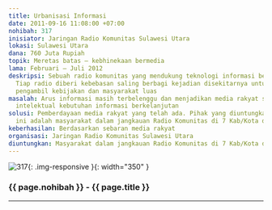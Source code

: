```yaml
---
title: Urbanisasi Informasi
date: 2011-09-16 11:08:00 +07:00
nohibah: 317
inisiator: Jaringan Radio Komunitas Sulawesi Utara
lokasi: Sulawesi Utara
dana: 760 Juta Rupiah
topik: Meretas batas – kebhinekaan bermedia
lama: Februari – Juli 2012
deskripsi: Sebuah radio komunitas yang mendukung teknologi informasi berbasis jaringan.
  Tiap radio diberi kebebasan saling berbagi kejadian disekitarnya untuk diketahui
  pengambil kebijakan dan masyarakat luas
masalah: Arus informasi masih terbelenggu dan menjadikan media rakyat sebagai resapan
  intelektual kebutuhan informasi berkelanjutan
solusi: Pemberdayaan media rakyat yang telah ada. Pihak yang diuntungkan melalui proyek
  ini adalah masyarakat dalam jangkauan Radio Komunitas di 7 Kab/Kota di Sulut
keberhasilan: Berdasarkan sebaran media rakyat
organisasi: Jaringan Radio Komunitas Sulawesi Utara
diuntungkan: Masyarakat dalam jangkauan Radio Komunitas di 7 Kab/Kota di Sulut
---
```


![317](/static/img/hibahcmb/317.png){: .img-responsive }{: width="350" }

### {{ page.nohibah }} - {{ page.title }}

---

